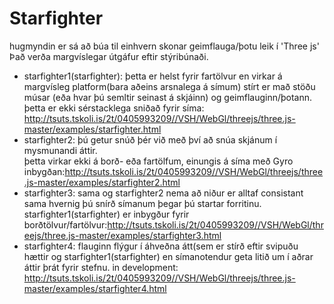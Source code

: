 # Starfighter

hugmyndin er sá að búa til einhvern skonar geimflauga/þotu leik í 'Three js'
Það verða margvíslegar útgáfur eftir stýribúnaði.
* starfighter1(starfighter): þetta er helst fyrir fartölvur en virkar á margvísleg platform(bara aðeins arsnalega á símum) stírt er mað stöðu músar (eða hvar þú semltir seinast á skjáinn) og geimflauginn/þotann.    
þetta er ekki sérstacklega sniðað fyrir síma: http://tsuts.tskoli.is/2t/0405993209//VSH/WebGl/threejs/three.js-master/examples/starfighter.html
* starfighter2: þú getur snúð þér við með því að snúa skjánum í mysmunandi áttir.  
þetta virkar ekki á borð- eða fartölfum, einungis á síma með Gyro inbygðan:http://tsuts.tskoli.is/2t/0405993209//VSH/WebGl/threejs/three.js-master/examples/starfighter2.html
* starfighter3: sama og starfighter2 nema að niður er alltaf consistant sama hvernig þú snírð símanum þegar þú startar forritinu.  
starfighter1(starfighter) er inbygður fyrir borðtölvur/fartölvur:http://tsuts.tskoli.is/2t/0405993209//VSH/WebGl/threejs/three.js-master/examples/starfighter3.html
* starfighter4: flauginn flýgur í áhveðna átt(sem er stírð eftir svipuðu hættir og starfighter1(starfighter) en símanotendur geta litið um í aðrar áttir þrát fyrir stefnu.
in development: http://tsuts.tskoli.is/2t/0405993209//VSH/WebGl/threejs/three.js-master/examples/starfighter4.html
